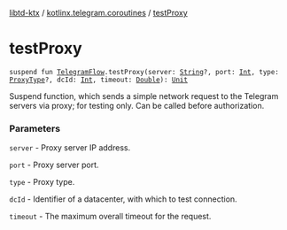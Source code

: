 [libtd-ktx](../index.md) / [kotlinx.telegram.coroutines](index.md) / [testProxy](./test-proxy.md)

# testProxy

`suspend fun `[`TelegramFlow`](../kotlinx.telegram.core/-telegram-flow/index.md)`.testProxy(server: `[`String`](https://kotlinlang.org/api/latest/jvm/stdlib/kotlin/-string/index.html)`?, port: `[`Int`](https://kotlinlang.org/api/latest/jvm/stdlib/kotlin/-int/index.html)`, type: `[`ProxyType`](https://tdlibx.github.io/td/docs/org/drinkless/td/libcore/telegram/TdApi/ProxyType.html)`?, dcId: `[`Int`](https://kotlinlang.org/api/latest/jvm/stdlib/kotlin/-int/index.html)`, timeout: `[`Double`](https://kotlinlang.org/api/latest/jvm/stdlib/kotlin/-double/index.html)`): `[`Unit`](https://kotlinlang.org/api/latest/jvm/stdlib/kotlin/-unit/index.html)

Suspend function, which sends a simple network request to the Telegram servers via proxy; for
testing only. Can be called before authorization.

### Parameters

`server` - Proxy server IP address.

`port` - Proxy server port.

`type` - Proxy type.

`dcId` - Identifier of a datacenter, with which to test connection.

`timeout` - The maximum overall timeout for the request.